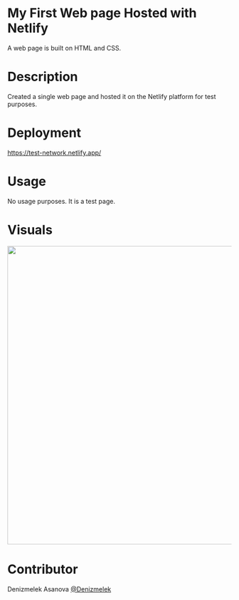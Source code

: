 # My First Web page Hosted with Netlify
A web page is built on HTML and CSS.  

# Description
Created a single web page and hosted it on the Netlify platform for test purposes.

# Deployment
https://test-network.netlify.app/

# Usage
No usage purposes. It is a test page.

# Visuals
<img width="670" alt="" src="https://user-images.githubusercontent.com/77960655/186992119-7f9f4d8c-9cf2-455c-bb62-f9317c0645f9.png">

# Contributor 
Denizmelek Asanova [@Denizmelek](https://github.com/Denizmelek)
